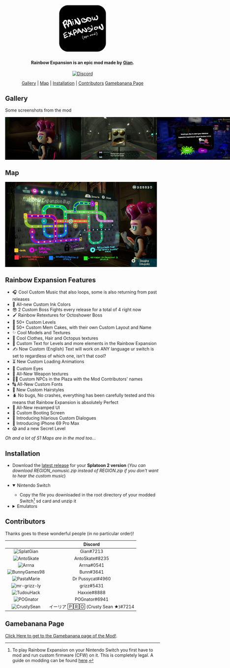 <h1 align="center"><img src="/img/logo.png" alt="Rainbow Expansion" style="max-width: 250px; width: 30%;"></h1>

<h4 align="center">Rainbow Expansion is an epic mod made by <a href="https://www.youtube.com/channel/UCvrS0vtrdIogrVnvWGuq_5w">Gian</a>.</h4>

<p align="center">
	<a href="https://discord.com/invite/NuVYYFYYVg">
		<img src="https://img.shields.io/discord/830880503884284025?style=for-the-badge&label=Gian%27s%20Server&logo=discord&logoColor=white" alt="Discord">
	</a>
</p>

<p align="center">
	<a href="#gallery">Gallery</a> |
	<a href="#map">Map</a> |
	<a href="#installation">Installation</a> |
	<a href="#contributors">Contributors</a>
	<a href="#gamebanana page">Gamebanana Page</a>
</p>

## Gallery

Some screenshots from the mod

<p style="display: flex; justify-content: space-evenly;">
	<img src="/img/screenshot.png" alt="Rainbow Expansion screenshot" style="max-width: 400px; width: 49%;">
	<img src="/img/screenshot1.png" alt="Rainbow Expansion screenshot" style="max-width: 400px; width: 49%;">
	<img src="/img/screenshot2.png" alt="Rainbow Expansion screenshot" style="max-width: 400px; width: 49%;">
	<img src="/img/screenshot3.png" alt="Rainbow Expansion screenshot" style="max-width: 400px; width: 49%;">
</p>

## Map

<p style="display: flex;">
	<img src="/img/map.png" alt="Rainbow Expansion map" style="max-width: 800px; width: 98%;">
</p>

## Rainbow Expansion Features

- 🎧 Cool Custom Music that also loops, some is also returning from past releases
- 🎨 All-new Custom Ink Colors
- 😎 2 Custom Boss Fights every release for a total of 4 right now
- 🖌️ Rainbow Retextures for Octoshower Boss
- 🗿 50+ Custom Levels
- 🧿 50+ Custom Mem Cakes, with their own Custom Layout and Name
- ✨ Cool Models and Textures
- 👕 Cool Clothes, Hair and Octopus textures
- 📄 Custom Text for Levels and more elements in the Rainbow Expansion
- ✍️ Now Custom (English) Text will work on ANY language ur switch is set to regardless of which one, isn't that cool?
- ⏳ New Custom Loading Animations
- 👀 Custom Eyes
- 🔫 All-New Weapon textures
- 🧑‍💻 Custom NPCs in the Plaza with the Mod Contributors' names
- 🔠 All-New Custom Fonts
- 💈 New Custom Hairstyles
- 🪲 No bugs, No crashes, everything has been carefully tested and this means that Rainbow Expansion is absolutely Perfect
- 💎 All-New revamped UI
- 🚀 Custom Booting Screen
- 💬 Introducing hilarious Custom Dialogues
- 📱 Introducing iPhone 69 Pro Max
- 😱 and a new Secret Level

*Oh and a lot of S1 Maps are in the mod too...*

## Installation

- Download the [latest release](https://github.com/SplatGian/Rainbow-Expansion/releases/latest) for your **Splatoon 2 version** (*You can download REGION_nomusic.zip instead of REGION.zip if you don't want to hear the custom music*)

- <details open>
  <summary>Nintendo Switch</summary>

  - Copy the file you downloaded in the root directory of your modded Switch[^1] sd card and unzip it

  </details>

- <details>
  <summary>Emulators</summary>
  
	*If you want to legally play Splatoon 2 on your emulator you need to [dump the game first](https://suchmememanyskill.github.io/guides/switchdumpguide/). Dump the base game, all Updates and the DLC.*

  - Ryujinx
    - Copy the file you downloaded in the **sdcard** directory in the Ryujinx folder (***File -> Open Ryujinx Folder***) and unzip it

  - yuzu
    - Copy the file you downloaded in the **sdmc** directory in the yuzu folder (***File -> Open yuzu Folder***) and unzip it

  </details>

## Contributors

Thanks goes to these wonderful people (in no particular order)!

|   | Discord |
|:-:|:-------:|
|![SplatGian](https://avatars.githubusercontent.com/u/70701405?s=64)|Gian#7213|
|![AntoSkate](https://avatars.githubusercontent.com/u/36473846?s=64)|AntoSkate#8235|
|![Arrna](https://avatars.githubusercontent.com/u/92673710?s=64)|Arrna#0541|
|![BunnyGames98](https://avatars.githubusercontent.com/u/77182138?s=64)|Bunn#3641|
|![PastaMarie](https://avatars.githubusercontent.com/u/93050901?s=64)|Dr Pussycat#4960|
|![mr-grizz-ly](https://avatars.githubusercontent.com/u/93011379?s=64)|grizz#5431|
|![TudouHack](https://avatars.githubusercontent.com/u/97150065?s=64)|Haxxie#8888|
|![POGnator](https://cdn.discordapp.com/avatars/671419359058722826/85b323b25973afc8bf20d6b79fcb4981.webp?size=64)|POGnator#6941|
|![CrustySean](https://avatars.githubusercontent.com/u/59363047?s=64)|イーリア 🄿🅁🄾 (Crusty Sean ★)#7214|

[^1]: To play Rainbow Expansion on your Nintendo Switch you first have to mod and run custom firmware (CFW) on it. This is completely legal. A guide on modding can be found [here](https://rentry.org/SwitchHackingIsEasy). 

## Gamebanana Page

<a href="https://gamebanana.com/mods/346493">Click Here to get to the Gamebanana page of the Mod!</a>.</h4>